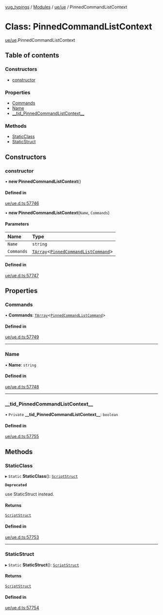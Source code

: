 [yug_typings](../README.md) / [Modules](../modules.md) / [ue/ue](../modules/ue_ue.md) / PinnedCommandListContext

# Class: PinnedCommandListContext

[ue/ue](../modules/ue_ue.md).PinnedCommandListContext

## Table of contents

### Constructors

- [constructor](ue_ue.PinnedCommandListContext.md#constructor)

### Properties

- [Commands](ue_ue.PinnedCommandListContext.md#commands)
- [Name](ue_ue.PinnedCommandListContext.md#name)
- [\_\_tid\_PinnedCommandListContext\_\_](ue_ue.PinnedCommandListContext.md#__tid_pinnedcommandlistcontext__)

### Methods

- [StaticClass](ue_ue.PinnedCommandListContext.md#staticclass)
- [StaticStruct](ue_ue.PinnedCommandListContext.md#staticstruct)

## Constructors

### constructor

• **new PinnedCommandListContext**()

#### Defined in

[ue/ue.d.ts:57746](https://github.com/YugMetaverse/yug_typings/blob/25cad34/ue/ue.d.ts#L57746)

• **new PinnedCommandListContext**(`Name`, `Commands`)

#### Parameters

| Name | Type |
| :------ | :------ |
| `Name` | `string` |
| `Commands` | [`TArray`](../interfaces/ue_puerts.TArray.md)<[`PinnedCommandListCommand`](ue_ue.PinnedCommandListCommand.md)\> |

#### Defined in

[ue/ue.d.ts:57747](https://github.com/YugMetaverse/yug_typings/blob/25cad34/ue/ue.d.ts#L57747)

## Properties

### Commands

• **Commands**: [`TArray`](../interfaces/ue_puerts.TArray.md)<[`PinnedCommandListCommand`](ue_ue.PinnedCommandListCommand.md)\>

#### Defined in

[ue/ue.d.ts:57749](https://github.com/YugMetaverse/yug_typings/blob/25cad34/ue/ue.d.ts#L57749)

___

### Name

• **Name**: `string`

#### Defined in

[ue/ue.d.ts:57748](https://github.com/YugMetaverse/yug_typings/blob/25cad34/ue/ue.d.ts#L57748)

___

### \_\_tid\_PinnedCommandListContext\_\_

• `Private` **\_\_tid\_PinnedCommandListContext\_\_**: `boolean`

#### Defined in

[ue/ue.d.ts:57755](https://github.com/YugMetaverse/yug_typings/blob/25cad34/ue/ue.d.ts#L57755)

## Methods

### StaticClass

▸ `Static` **StaticClass**(): [`ScriptStruct`](ue_ue.ScriptStruct.md)

**`Deprecated`**

use StaticStruct instead.

#### Returns

[`ScriptStruct`](ue_ue.ScriptStruct.md)

#### Defined in

[ue/ue.d.ts:57753](https://github.com/YugMetaverse/yug_typings/blob/25cad34/ue/ue.d.ts#L57753)

___

### StaticStruct

▸ `Static` **StaticStruct**(): [`ScriptStruct`](ue_ue.ScriptStruct.md)

#### Returns

[`ScriptStruct`](ue_ue.ScriptStruct.md)

#### Defined in

[ue/ue.d.ts:57754](https://github.com/YugMetaverse/yug_typings/blob/25cad34/ue/ue.d.ts#L57754)
